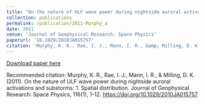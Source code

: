 ```yaml
---
title: "On the nature of ULF wave power during nightside auroral activations and substorms: 1. Spatial distribution"
collection: publications
permalink: /publication/2011-Murphy_a
date: 2011
venue: 'Journal of Geophysical Research: Space Physics'
paperurl: '10.1029/2010JA015757'
citation: 'Murphy, K. R., Rae, I. J., Mann, I. R., &amp; Milling, D. K. (2011). On the nature of ULF wave power during nightside auroral activations and substorms: 1. Spatial distribution. Journal of Geophysical Research: Space Physics, 116(1), 1-12. https://doi.org/10.1029/2010JA015757'
---
```

[Download paper here](10.1029/2010JA015757)

Recommended citation: Murphy, K. R., Rae, I. J., Mann, I. R., & Milling, D. K. (2011). On the nature of ULF wave power during nightside auroral activations and substorms: 1. Spatial distribution. Journal of Geophysical Research: Space Physics, 116(1), 1-12. https://doi.org/10.1029/2010JA015757